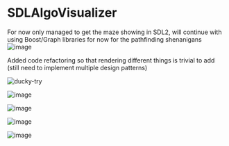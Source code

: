 # SDLAlgoVisualizer
For now only managed to get the maze showing in SDL2, will continue with using Boost/Graph libraries for now for the pathfinding shenanigans
![image](https://github.com/Xbz-24/SDLAlgovisualizer/assets/68678258/3cd90c5c-192c-4aaf-813b-24b6a3c68c8c)

Added code refactoring so that rendering different things is trivial to add (still need to implement multiple design patterns)

![ducky-try](https://github.com/Xbz-24/SDLAlgovisualizer/assets/68678258/17c85781-4756-43bc-b21b-ee7f98cbb247)


![image](https://github.com/Xbz-24/SDLAlgovisualizer/assets/68678258/368bb846-a229-4f9d-aa49-703580c5ebcc)

![image](https://github.com/Xbz-24/SDLAlgovisualizer/assets/68678258/3079ab70-1f43-4e4a-bd0a-448869618716)

![image](https://github.com/Xbz-24/SDLAlgovisualizer/assets/68678258/2daa7075-af19-41e9-9eae-ff212c881674)

![image](https://github.com/Xbz-24/SDLAlgovisualizer/assets/68678258/07f4882d-0407-4dee-9532-2a5fcacc97e3)
